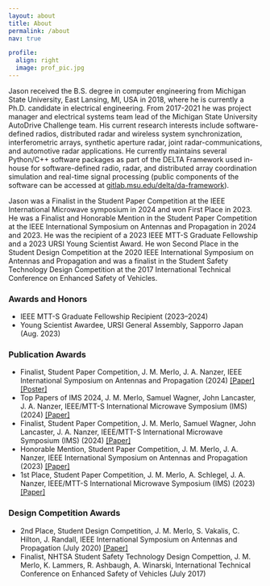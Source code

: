 ```yaml
---
layout: about
title: About
permalink: /about
nav: true

profile:
  align: right
  image: prof_pic.jpg
---
```


Jason received the B.S. degree in computer engineering from Michigan State University, East Lansing, MI, USA in 2018, where he is currently a Ph.D. candidate in electrical engineering. From 2017-2021 he was project manager and electrical systems team lead of the Michigan State University AutoDrive Challenge team. His current research interests include software-defined radios, distributed radar and wireless system synchronization, interferometric arrays, synthetic aperture radar, joint radar-communications, and automotive radar applications. He currently maintains several Python/C++ software packages as part of the DELTA Framework used in-house for software-defined radio, radar, and distributed array coordination simulation and real-time signal processing (public components of the software can be accessed at [gitlab.msu.edu/delta/da-framework](https://gitlab.msu.edu/delta/da-framework)).

Jason was a Finalist in the Student Paper Competition at the IEEE International Microwave symposium in 2024 and won First Place in 2023. He was a Finalist and Honorable Mention in the Student Paper Competition at the IEEE International Symposium on Antennas and Propagation in 2024 and 2023. He was the recipient of a 2023 IEEE MTT-S Graduate Fellowship and a 2023 URSI Young Scientist Award. He won Second Place in the Student Design Competition at the 2020 IEEE International Symposium on Antennas and Propagation and was a finalist in the Student Safety Technology Design Competition at the 2017 International Technical Conference on Enhanced Safety of Vehicles.

### Awards and Honors

- IEEE MTT-S Graduate Fellowship Recipient (2023–2024)
- Young Scientist Awardee, URSI General Assembly, Sapporro Japan (Aug. 2023)

### Publication Awards

- Finalist, Student Paper Competition, J. M. Merlo, J. A. Nanzer, IEEE International Symposium on Antennas and Propagation (2024) [[Paper]](assets/pdf/aps24_angular_velocity_v1.0.pdf) [[Poster]](assets/pdf/2024_aps_spc_poster.pdf) 
- Top Papers of IMS 2024, J. M. Merlo, Samuel Wagner, John Lancaster, J. A. Nanzer, IEEE/MTT-S International Microwave Symposium (IMS) (2024) [[Paper]](assets/pdf/2024_mwtl_distributed_radar_flat.pdf)
- Finalist, Student Paper Competition, J. M. Merlo, Samuel Wagner, John Lancaster, J. A. Nanzer, IEEE/MTT-S International Microwave Symposium (IMS) (2024) [[Paper]](assets/pdf/2024_mwtl_distributed_radar_flat.pdf)
- Honorable Mention, Student Paper Competition, J. M. Merlo, J. A. Nanzer, IEEE International Symposium on Antennas and Propagation (2023) [[Paper]](assets/pdf/aps23_distributed_wideband_beamforming.pdf)
- 1st Place, Student Paper Competition, J. M. Merlo, A. Schlegel, J. A. Nanzer, IEEE/MTT-S International Microwave Symposium (IMS) (2023) [[Paper]](assets/pdf/ims23_distributed_time_frequency_transfer_and_beamforming_v1.1.pdf)

### Design Competition Awards

- 2nd Place, Student Design Competition, J. M. Merlo, S. Vakalis, C. Hilton, J. Randall, IEEE International Symposium on Antennas and Propagation (July 2020) [[Paper]](assets/pdf/APS_SDC_2020.pdf)
- Finalist, NHTSA Student Safety Technology Design Compettion, J. M. Merlo, K. Lammers, R. Ashbaugh, A. Winarski, International Technical Conference on Enhanced Safety of Vehicles (July 2017)
